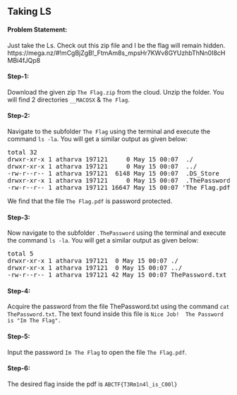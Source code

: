 <h2>Taking LS</h2>

<h4>Problem Statement:</h4>
<p>Just take the Ls. Check out this zip file and I be the flag will remain hidden. <a href"https://mega.nz/#!mCgBjZgB!_FtmAm8s_mpsHr7KWv8GYUzhbThNn0I8cHMBi4fJQp8">https://mega.nz/#!mCgBjZgB!_FtmAm8s_mpsHr7KWv8GYUzhbThNn0I8cHMBi4fJQp8</a></p>
  
<h4>Step-1:</h4>
<p>Download the given zip <code>The Flag.zip</code> from the cloud. Unzip the folder. You will find 2 directories <code>__MACOSX</code> & <code>The Flag</code>.</p>

<h4>Step-2:</h4>
<p>Navigate to the subfolder <code>The Flag</code> using the terminal and execute the command <code>ls -la</code>. You will get a similar output as given below:</p>
<pre>
total 32
drwxr-xr-x 1 atharva 197121     0 May 15 00:07  ./
drwxr-xr-x 1 atharva 197121     0 May 15 00:07  ../
-rw-r--r-- 1 atharva 197121  6148 May 15 00:07  .DS_Store
drwxr-xr-x 1 atharva 197121     0 May 15 00:07  .ThePassword/
-rw-r--r-- 1 atharva 197121 16647 May 15 00:07 'The Flag.pdf'
</pre>
<p>We find that the file <code>The Flag.pdf</code> is password protected.</p>

<h4>Step-3:</h4>
<p>Now navigate to the subfolder <code>.ThePassword</code> using the terminal and execute the command <code>ls -la</code>. You will get a similar output as given below:</p>
<pre>
total 5
drwxr-xr-x 1 atharva 197121  0 May 15 00:07 ./
drwxr-xr-x 1 atharva 197121  0 May 15 00:07 ../
-rw-r--r-- 1 atharva 197121 42 May 15 00:07 ThePassword.txt
</pre>

<h4>Step-4:</h4>
Acquire the password from the file ThePassword.txt using the command <code>cat ThePassword.txt</code>. The text found inside this file is <code>Nice Job!  The Password is "Im The Flag".</code></p>

<h4>Step-5:</h4>
<p>Input the password <code>Im The Flag</code> to open the file <code>The Flag.pdf</code>.
  
<h4>Step-6:</h4>
<p>The desired flag inside the pdf is <code>ABCTF{T3Rm1n4l_is_C00l}</code></p>
